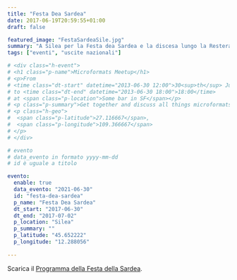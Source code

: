 ```yaml
---
title: "Festa Dea Sardea"
date: 2017-06-19T20:59:55+01:00
draft: false

featured_image: "FestaSardeaSile.jpg"
summary: "A Silea per la Festa dea Sardea e la discesa lungo la Restera ..."
tags: ["eventi", "uscite nazionali"]

# <div class="h-event">
# <h1 class="p-name">Microformats Meetup</h1>
# <p>From 
# <time class="dt-start" datetime="2013-06-30 12:00">30<sup>th</sup> June 2013, 12:00</time>
# to <time class="dt-end" datetime="2013-06-30 18:00">18:00</time>
# at <span class="p-location">Some bar in SF</span></p>
# <p class="p-summary">Get together and discuss all things microformats-related.</p>
# <p class="h-geo">
#  <span class="p-latitude">27.116667</span>,
#  <span class="p-longitude">109.366667</span>
# </p>
# </div>

# evento 
# data_evento in formato yyyy-mm-dd
# id è uguale a titolo

evento:
  enable: true
  data_evento: "2021-06-30"
  id: "festa-dea-sardea"
  p_name: "Festa Dea Sardea"
  dt_start: "2017-06-30"
  dt_end: "2017-07-02"
  p_location: "Silea"
  p_summary: ""
  p_latitude: "45.652222"
  p_longitude: "12.288056"
  
---
```


Scarica  il [Programma della Festa della Sardea](ProgrammaFestaSardea.pdf).
